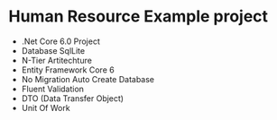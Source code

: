 # Human Resource Example project
- .Net Core 6.0 Project
-  Database SqlLite
- N-Tier Artitechture
- Entity Framework Core 6
- No Migration Auto Create Database
- Fluent Validation
- DTO (Data Transfer Object)
- Unit Of Work
